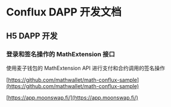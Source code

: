 # Conflux DAPP 开发文档

## H5 DAPP 开发

### 登录和签名操作的 MathExtension 接口

使用麦子钱包的 MathExtension API 进行支付和合约调用的签名操作

[https://github.com/mathwallet/math-conflux-sample](https://github.com/mathwallet/math-conflux-sample)

[https://app.moonswap.fi/](https://app.moonswap.fi/)